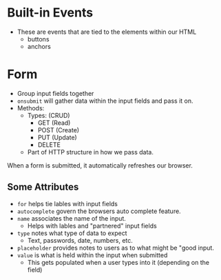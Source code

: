 # Built-in Events
- These are events that are tied to the elements within our HTML
    - buttons 
    - anchors

# Form
- Group input fields together
- ```onsubmit``` will gather data within the input fields and pass it on.
- Methods:
    - Types: (CRUD)
        - GET (Read)
        - POST (Create)
        - PUT (Update)
        - DELETE
    - Part of HTTP structure in how we pass data.

When a form is submitted, it automatically refreshes our browser. 

## Some Attributes
- ```for``` helps tie lables with input fields
- ```autocomplete``` govern the browsers auto complete feature.
- ```name``` associates the name of the input.
    - Helps with lables and "partnered" input fields
- ```type``` notes what type of data to expect
    - Text, passwords, date, numbers, etc.
- ```placeholder``` provides notes to users as to what might be "good input.
- ```value``` is what is held within the input when submitted
    - This gets populated when a user types into it (depending on the field)